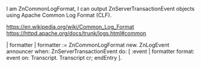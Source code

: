 I am ZnCommonLogFormat, I can output ZnServerTransactionEvent objects using Apache Common Log Format (CLF).https://en.wikipedia.org/wiki/Common_Log_Formathttps://httpd.apache.org/docs/trunk/logs.html#common| formatter |formatter := ZnCommonLogFormat new.ZnLogEvent announcer   when: ZnServerTransactionEvent   do: [ :event |     formatter format: event on: Transcript.    Transcript cr; endEntry ].